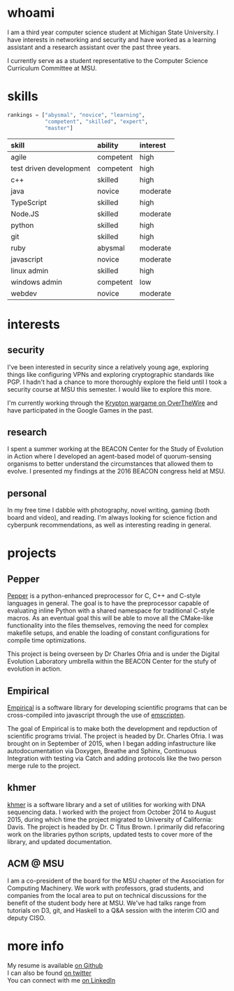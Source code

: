 # whoami

I am a third year computer science student at Michigan State University. I have interests in networking and security and have worked as a learning assistant and a research assistant over the past three years.

I currently serve as a student representative to the Computer Science Curriculum Committee at MSU.

# skills

```python
rankings = ["abysmal", "novice", "learning",
            "competent", "skilled", "expert",
            "master"]
```

| skill                  | ability     | interest  |
|:--------------         |:------------|:----------|
| agile                  | competent   | high      |
| test driven development| competent   | high      |
| c++                    | skilled     | high      |
| java                   | novice      | moderate  |
| TypeScript             | skilled     | high      |
| Node.JS                | skilled     | moderate  |
| python                 | skilled     | high      |
| git                    | skilled     | high      |
| ruby                   | abysmal     | moderate  |
| javascript             | novice      | moderate  |
| linux admin            | skilled     | high      |
| windows admin          | competent   | low       |
| webdev                 | novice      | moderate  |

# interests

## security

I've been interested in security since a relatively young age, exploring things like configuring
VPNs and exploring cryptographic standards like PGP. I hadn't had a chance to more thoroughly
explore the field until I took a security course at MSU this semester. I would like to explore this
more.

I'm currently working through the [Krypton wargame on OverTheWire](http://overthewire.org/wargames/krypton/) and have participated in the Google Games in the past.

## research

I spent a summer working at the BEACON Center for the Study of Evolution in Action where I
developed an agent-based model of quorum-sensing organisms to better understand the circumstances
that allowed them to evolve. I presented my findings at the 2016 BEACON congress held at MSU.

## personal

In my free time I dabble with photography, novel writing,  gaming (both board and video), and reading. I'm always looking for science fiction and cyberpunk recommendations, as well as interesting reading in general.

# projects

## Pepper

[Pepper](https://github.com/devosoft/Pepper) is a python-enhanced preprocessor for C, C++ and C-style languages in general. The goal is to have the preprocessor capable of evaluating inline Python with a shared namespace for traditional C-style macros. As an eventual goal this will be able to move all the CMake-like functionality into the files themselves, removing the need for complex makefile setups, and enable the loading of constant configurations for compile time optimizations.

This project is being overseen by Dr Charles Ofria and is under the Digital Evolution Laboratory umbrella within the BEACON Center for the stufy of evolution in action.

## Empirical

[Empirical](https://github.com/devosoft/empirical) is a software library for developing scientific programs that can be cross-compiled into javascript through the use of [emscripten](https://github.com/kripken/emscripten).

The goal of Empirical is to make both the development and repduction of scientific programs
trivial. The project is headed by Dr. Charles Ofria. I was brought on in September of 2015, when I
began adding infastructure like autodocumentation via Doxygen, Breathe and Sphinx, Continuous
Integration with testing via Catch and adding protocols like the two person merge rule to the
project.

## khmer

[khmer](https://github.com/dib-lab/khmer) is a software library and a set of utilities for working
with DNA sequencing data. I worked with the project from October 2014 to August 2015, during which
time the project migrated to University of California: Davis. The project is headed by Dr. C Titus Brown. I primarily did refacoring work on the libraries python scripts, updated tests to cover more of the library, and updated documentation.

## ACM @ MSU

I am a co-president of the board for the MSU chapter of the Association for Computing Machinery. We
work with professors, grad students, and companies from the local area to put on technical
discussions for the benefit of the student body here at MSU. We've had talks range from tutorials
on D3, git, and Haskell to a Q&A session with the interim CIO and deputy CISO.

# more info

My resume is available [on Github](https://github.com/bocajnotnef/resume) <br />
I can also be found [on twitter](https://twitter.com/highnoiseratio) <br />
You can connect with me [on LinkedIn](https://www.linkedin.com/in/jgfenton/)
